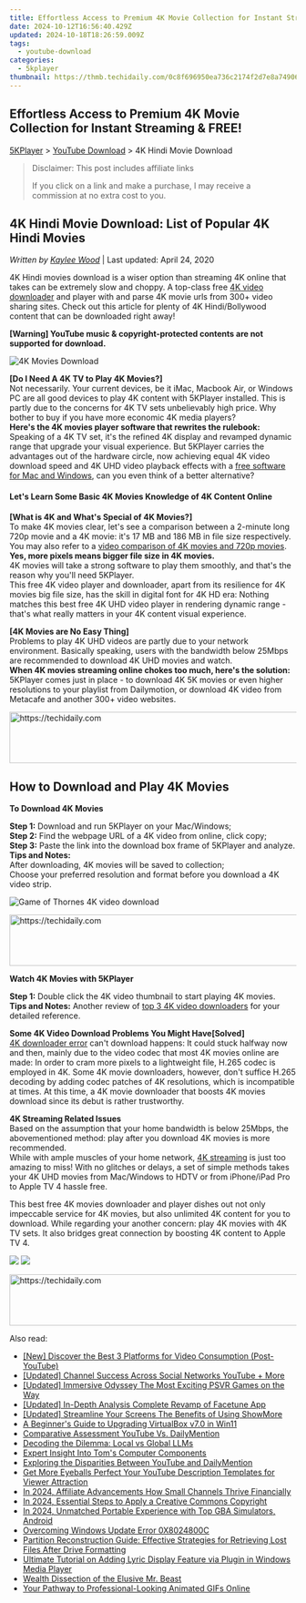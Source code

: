 ```yaml
---
title: Effortless Access to Premium 4K Movie Collection for Instant Streaming & FREE!
date: 2024-10-12T16:56:40.429Z
updated: 2024-10-18T18:26:59.009Z
tags:
  - youtube-download
categories:
  - 5kplayer
thumbnail: https://thmb.techidaily.com/0c8f696950ea736c2174f2d7e8a74906124afdbd8faac5e2796b198a9b431fdb.jpg
---
```


## Effortless Access to Premium 4K Movie Collection for Instant Streaming & FREE!

[5KPlayer](https://tools.techidaily.com/5kplayer/products/) \> [YouTube Download](https://tools.techidaily.com/5kplayer/youtube-download/) \> 4K Hindi Movie Download

>  Disclaimer: This post includes affiliate links
>
>  If you click on a link and make a purchase, I may receive a commission at no extra cost to you.
>

## 4K Hindi Movie Download: List of Popular 4K Hindi Movies

 _Written by [Kaylee Wood](https://www.quora.com/profile/Amanda-Hu-21)_ | Last updated: April 24, 2020 

4K Hindi movies download is a wiser option than streaming 4K online that takes can be extremely slow and choppy. A top-class free [4K video downloader](https://tools.techidaily.com/5kplayer/youtube-download/) and player with and parse 4K movie urls from 300+ video sharing sites. Check out this article for plenty of 4K Hindi/Bollywood content that can be downloaded right away!

**\[Warning\] YouTube music & copyright-protected contents are not supported for download.**

![4K Movies Download](https://www.5kplayer.com/youtube-download/img/5kp-4k-downloader-error-yxt-081001.jpg) 

**\[Do I Need A 4K TV to Play 4K Movies?\]**  
 Not necessarily. Your current devices, be it iMac, Macbook Air, or Windows PC are all good devices to play 4K content with 5KPlayer installed. This is partly due to the concerns for 4K TV sets unbelievably high price. Why bother to buy if you have more economic 4K media players?  
**Here's the 4K movies player software that rewrites the rulebook:**  
 Speaking of a 4K TV set, it's the refined 4K display and revamped dynamic range that upgrade your visual experience. But 5KPlayer carries the advantages out of the hardware circle, now achieving equal 4K video download speed and 4K UHD video playback effects with a [free software for Mac and Windows](https://tools.techidaily.com/5kplayer/video-music-player/), can you even think of a better alternative?

#### **Let's Learn Some Basic 4K Movies Knowledge of 4K Content Online**

**\[What is 4K and What's Special of 4K Movies?\]**  
To make 4K movies clear, let's see a comparison between a 2-minute long 720p movie and a 4K movie: it's 17 MB and 186 MB in file size respectively.  
You may also refer to a [video comparison of 4K movies and 720p movies](https://www.youtube.com/watch?v=d1a9ufg2Kqs).  
**Yes, more pixels means bigger file size in 4K movies.**  
4K movies will take a strong software to play them smoothly, and that's the reason why you'll need 5KPlayer.  
This free 4K video player and downloader, apart from its resilience for 4K movies big file size, has the skill in digital font for 4K HD era: Nothing matches this best free 4K UHD video player in rendering dynamic range - that's what really matters in your 4K content visual experience.

**\[4K Movies are No Easy Thing\]**  
Problems to play 4K UHD videos are partly due to your network environment. Basically speaking, users with the bandwidth below 25Mbps are recommended to download 4K UHD movies and watch.  
**When 4K movies streaming online chokes too much, here's the solution:**  
 5KPlayer comes just in place - to download 4K 5K movies or even higher resolutions to your playlist from Dailymotion, or download 4K video from Metacafe and another 300+ video websites.

<!-- affiliate ads begin -->
<a href="https://appsumo.8odi.net/c/5597632/2118311/7443" target="_top" id="2118311">
  <img src="//a.impactradius-go.com/display-ad/7443-2118311" border="0" alt="https://techidaily.com" width="728" height="90"/>
</a>
<img height="0" width="0" src="https://appsumo.8odi.net/i/5597632/2118311/7443" style="position:absolute;visibility:hidden;" border="0" />
<!-- affiliate ads end -->

##  How to Download and Play 4K Movies

**To Download 4K Movies** 

**Step 1:**  Download and run 5KPlayer on your Mac/Windows;  
**Step 2:** Find the webpage URL of a 4K video from online, click copy;  
**Step 3:**  Paste the link into the download box frame of 5KPlayer and analyze.  
**Tips and Notes:**  
 After downloading, 4K movies will be saved to collection;  
 Choose your preferred resolution and format before you download a 4K video strip.

![Game of Thornes 4K video download](https://www.5kplayer.com/youtube-download/img/4k-youtube-download.jpg)

<!-- affiliate ads begin -->
<a href="https://ephamedtechinc.pxf.io/c/5597632/2123508/26400" target="_top" id="2123508">
  <img src="//a.impactradius-go.com/display-ad/26400-2123508" border="0" alt="https://techidaily.com" width="728" height="90"/>
</a>
<img height="0" width="0" src="https://ephamedtechinc.pxf.io/i/5597632/2123508/26400" style="position:absolute;visibility:hidden;" border="0" />
<!-- affiliate ads end -->

**Watch 4K Movies with 5KPlayer**

**Step 1:** Double click the 4K video thumbnail to start playing 4K movies.  
**Tips and Notes:** Another review of [top 3 4K video downloaders](https://tools.techidaily.com/5kplayer/youtube-download/) for your detailed reference.

**Some 4K Video Download Problems You Might Have\[Solved\]**  
[4K downloader error](https://tools.techidaily.com/5kplayer/youtube-download/) can't download happens: It could stuck halfway now and then, mainly due to the video codec that most 4K movies online are made: In order to cram more pixels to a lightweight file, H.265 codec is employed in 4K. Some 4K movie downloaders, however, don't suffice H.265 decoding by adding codec patches of 4K resolutions, which is incompatible at times. At this time, a 4K movie downloader that boosts 4K movies download since its debut is rather trustworthy.

**4K Streaming Related Issues**  
 Based on the assumption that your home bandwidth is below 25Mbps, the abovementioned method: play after you download 4K movies is more recommended.  
 While with ample muscles of your home network, [4K streaming](https://tools.techidaily.com/5kplayer/airplay/) is just too amazing to miss! With no glitches or delays, a set of simple methods takes your 4K UHD movies from Mac/Windows to HDTV or from iPhone/iPad Pro to Apple TV 4 hassle free.

This best free 4K movies downloader and player dishes out not only impeccable service for 4K movies, but also unlimited 4K content for you to download. While regarding your another concern: play 4K movies with 4K TV sets. It also bridges great connection by boosting 4K content to Apple TV 4.

[![](https://www.5kplayer.com/youtube-download/../button/freedownwhitewin.png)](https://tools.techidaily.com/5kplayer/products/) [![](https://www.5kplayer.com/youtube-download/../button/freedownbackmac.png)](https://tools.techidaily.com/5kplayer/products/)

<!-- affiliate ads begin -->
<a href="https://aligracehair.sjv.io/c/5597632/1934142/19272" target="_top" id="1934142">
  <img src="//a.impactradius-go.com/display-ad/19272-1934142" border="0" alt="https://techidaily.com" width="728" height="90"/>
</a>
<img height="0" width="0" src="https://aligracehair.sjv.io/i/5597632/1934142/19272" style="position:absolute;visibility:hidden;" border="0" />
<!-- affiliate ads end -->

<ins class="adsbygoogle"
     style="display:block"
     data-ad-format="autorelaxed"
     data-ad-client="ca-pub-7571918770474297"
     data-ad-slot="1223367746"></ins>

<ins class="adsbygoogle"
     style="display:block"
     data-ad-client="ca-pub-7571918770474297"
     data-ad-slot="8358498916"
     data-ad-format="auto"
     data-full-width-responsive="true"></ins>

<span class="atpl-alsoreadstyle">Also read:</span>
<div><ul>
<li><a href="https://youtube-video-recordings.techidaily.com/new-discover-the-best-3-platforms-for-video-consumption-post-youtube/"><u>[New] Discover the Best 3 Platforms for Video Consumption (Post-YouTube)</u></a></li>
<li><a href="https://youtube-video-recordings.techidaily.com/updated-channel-success-across-social-networks-youtube-plus-more/"><u>[Updated] Channel Success Across Social Networks YouTube + More</u></a></li>
<li><a href="https://some-techniques.techidaily.com/updated-immersive-odyssey-the-most-exciting-psvr-games-on-the-way/"><u>[Updated] Immersive Odyssey The Most Exciting PSVR Games on the Way</u></a></li>
<li><a href="https://some-techniques.techidaily.com/updated-in-depth-analysis-complete-revamp-of-facetune-app/"><u>[Updated] In-Depth Analysis Complete Revamp of Facetune App</u></a></li>
<li><a href="https://screen-activity-recording.techidaily.com/updated-streamline-your-screens-the-benefits-of-using-showmore/"><u>[Updated] Streamline Your Screens The Benefits of Using ShowMore</u></a></li>
<li><a href="https://win11.techidaily.com/a-beginners-guide-to-upgrading-virtualbox-v70-in-win11/"><u>A Beginner's Guide to Upgrading VirtualBox v7.0 in Win11</u></a></li>
<li><a href="https://youtube-video-recordings.techidaily.com/comparative-assessment-youtube-vs-dailymention/"><u>Comparative Assessment YouTube Vs. DailyMention</u></a></li>
<li><a href="https://tech-savvy.techidaily.com/decoding-the-dilemma-local-vs-global-llms/"><u>Decoding the Dilemma: Local vs Global LLMs</u></a></li>
<li><a href="https://hardware-tips.techidaily.com/expert-insight-into-toms-computer-components/"><u>Expert Insight Into Tom's Computer Components</u></a></li>
<li><a href="https://youtube-video-recordings.techidaily.com/exploring-the-disparities-between-youtube-and-dailymention/"><u>Exploring the Disparities Between YouTube and DailyMention</u></a></li>
<li><a href="https://youtube-video-recordings.techidaily.com/get-more-eyeballs-perfect-your-youtube-description-templates-for-viewer-attraction/"><u>Get More Eyeballs Perfect Your YouTube Description Templates for Viewer Attraction</u></a></li>
<li><a href="https://youtube-video-recordings.techidaily.com/in-2024-affiliate-advancements-how-small-channels-thrive-financially/"><u>In 2024, Affiliate Advancements How Small Channels Thrive Financially</u></a></li>
<li><a href="https://youtube-video-recordings.techidaily.com/in-2024-essential-steps-to-apply-a-creative-commons-copyright/"><u>In 2024, Essential Steps to Apply a Creative Commons Copyright</u></a></li>
<li><a href="https://screen-capture.techidaily.com/in-2024-unmatched-portable-experience-with-top-gba-simulators-android/"><u>In 2024, Unmatched Portable Experience with Top GBA Simulators, Android</u></a></li>
<li><a href="https://win11.techidaily.com/overcoming-windows-update-error-0x8024800c/"><u>Overcoming Windows Update Error 0X8024800C</u></a></li>
<li><a href="https://win-guides.techidaily.com/partition-reconstruction-guide-effective-strategies-for-retrieving-lost-files-after-drive-formatting/"><u>Partition Reconstruction Guide: Effective Strategies for Retrieving Lost Files After Drive Formatting</u></a></li>
<li><a href="https://win-able.techidaily.com/ultimate-tutorial-on-adding-lyric-display-feature-via-plugin-in-windows-media-player/"><u>Ultimate Tutorial on Adding Lyric Display Feature via Plugin in Windows Media Player</u></a></li>
<li><a href="https://youtube-video-recordings.techidaily.com/wealth-dissection-of-the-elusive-mr-beast/"><u>Wealth Dissection of the Elusive Mr. Beast</u></a></li>
<li><a href="https://youtube-video-recordings.techidaily.com/your-pathway-to-professional-looking-animated-gifs-online/"><u>Your Pathway to Professional-Looking Animated GIFs Online</u></a></li>
</ul></div>

